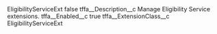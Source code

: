 <?xml version="1.0" encoding="UTF-8"?>
<CustomMetadata xmlns="http://soap.sforce.com/2006/04/metadata" xmlns:xsi="http://www.w3.org/2001/XMLSchema-instance" xmlns:xsd="http://www.w3.org/2001/XMLSchema">
    <label>EligibilityServiceExt</label>
    <protected>false</protected>
    <values>
        <field>tffa__Description__c</field>
        <value xsi:type="xsd:string">Manage Eligibility Service extensions.</value>
    </values>
    <values>
        <field>tffa__Enabled__c</field>
        <value xsi:type="xsd:boolean">true</value>
    </values>
    <values>
        <field>tffa__ExtensionClass__c</field>
        <value xsi:type="xsd:string">EligibilityServiceExt</value>
    </values>
</CustomMetadata>
